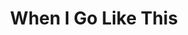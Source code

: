 ---
layout: songs
title: When I Go Like This
album: You Call This An Apocalypse?
album_link: https://open.spotify.com/album/15fRdFoEfLToMIHjgr3T9c
components: ['tabs']
short_name: when-i-go-like-this

song_name: When I Go Like This
song_description: That's what I'm trying to say when I go like this.

spotify_id: 24YdP9yzRyMCxvDVuEZvGg

lyrics: |-
    #### Verse 1
    Socrates was just a boy when he discovered dialectics
    and aesthetics was a part of his genetics as he paved the way for modern thought.
    Why is there something at all when nothing it could also be?
    I don’t know. But it’s better than not.

    But here below the Cogito, where the ego flows into the Void,
    we argued over insidious intent and oyster shells.
    But when I made you laugh I learned what nothing can achieve
    when it just be.

    #### Chorus
    And logically it seems that it’s really gotta make you think
    when I go like this.

    #### Verse 2
    Nietzsche was just a man, yet he slayeth the tyrant god.
    And if God can’t keep itself alive, who can?
    Dante Alighieri found the Way was very scary
    and he gave up. Long before it all began,

    you sang a hymn, you made it grim, you let a little skin peek out your habit,
    and I fell into the Hell that is your
    apoca-lips against my own, I felt a little soul
    inside my bones.

    #### Chorus
    And like the pagans know, it’s really gonna due your devil
    when I go like this.

    #### Bridge
    Sometimes when we’re alone together
    I can feel the dreadful rhythm of love coming out your body
    with every beat of your heart.

    It’s pounding all the dust out of your hair
    and raining down like skin cells on your cheek.
    I freak out a little when I think about it.

    #### Chorus
    That's what I'm trying to say.

song_credits: |-
    Album produced by <a href="https://cloverleaf.audio" target="_blank">Cloverleaf Audio-Visual</a>, Saint Paul MN
    Producer & Recording Engineer: Matt Ebso
    Assistant Engineer: Maximiliano Frini
    Mix Engineer: Jun Yang Ng
    Mastering Engineer: Greg Reierson, Rareform Mastering
---
